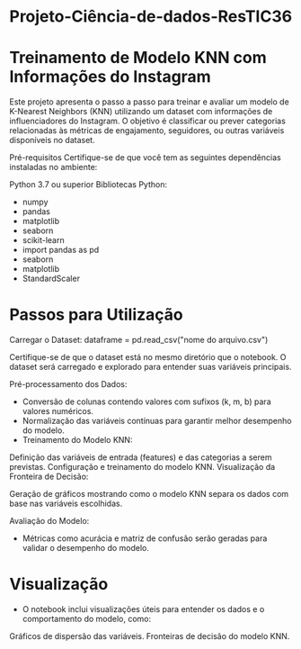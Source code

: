 # Projeto-Ciência-de-dados-ResTIC36

# Treinamento de Modelo KNN com Informações do Instagram
Este projeto apresenta o passo a passo para treinar e avaliar um modelo de K-Nearest Neighbors (KNN) utilizando um dataset com informações de influenciadores do Instagram. O objetivo é classificar ou prever categorias relacionadas às métricas de engajamento, seguidores, ou outras variáveis disponíveis no dataset.

Pré-requisitos
Certifique-se de que você tem as seguintes dependências instaladas no ambiente:

Python 3.7 ou superior
Bibliotecas Python:
 - numpy
 - pandas
 - matplotlib
 - seaborn
 - scikit-learn
 - import pandas as pd
 - seaborn
 - matplotlib
 - StandardScaler

# Passos para Utilização

Carregar o Dataset:
dataframe = pd.read_csv("nome do arquivo.csv")

Certifique-se de que o dataset está no mesmo diretório que o notebook.
O dataset será carregado e explorado para entender suas variáveis principais.

Pré-processamento dos Dados:
 - Conversão de colunas contendo valores com sufixos (k, m, b) para valores numéricos.
 - Normalização das variáveis contínuas para garantir melhor desempenho do modelo.
 - Treinamento do Modelo KNN:

Definição das variáveis de entrada (features) e das categorias a serem previstas.
Configuração e treinamento do modelo KNN.
Visualização da Fronteira de Decisão:

Geração de gráficos mostrando como o modelo KNN separa os dados com base nas variáveis escolhidas.

Avaliação do Modelo:
  - Métricas como acurácia e matriz de confusão serão geradas para validar o desempenho do modelo.

# Visualização
 - O notebook inclui visualizações úteis para entender os dados e o comportamento do modelo, como:

Gráficos de dispersão das variáveis.
Fronteiras de decisão do modelo KNN.
